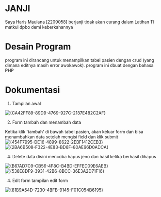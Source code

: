 # JANJI #
Saya Haris Maulana [2209058] berjanji tidak akan curang dalam Latihan 11 matkul dpbo demi keberkahannya

# Desain Program #
program ini dirancang untuk menampilkan tabel pasien dengan crud (yang dimana editnya masih error awokawok). program ini dbuat dengan bahasa PHP

# Dokumentasi #

1. Tampilan awal

![{CA42FF89-89D9-4769-927C-2187E482C2AF}](https://github.com/harismln22/LP11DPBO2024C1/assets/159020670/14302faa-9e08-4f35-8515-93f7d0f36391)

2. Form tambah dan menambah data

Ketika klik 'tambah' di bawah tabel pasien, akan keluar form dan bisa menambahkan data setelah mengisi field dan klik submit
![{454F7995-DE16-4899-8622-2EBF1412CEB3}](https://github.com/harismln22/LP11DPBO2024C1/assets/159020670/941e263a-aa22-44a3-8dcb-d0ead5564d75)
![{2BA6B508-F322-4E83-BD6F-80AE66D0ADCA}](https://github.com/harismln22/LP11DPBO2024C1/assets/159020670/c88d88ab-2807-40cf-8754-5615786c8fa9)

4. Delete data
disini mencoba hapus jeno dan hasil ketika berhasil dihapus

![{B67AD7C9-CB56-4F8C-B4BD-EFFED09E6AEB}](https://github.com/harismln22/LP11DPBO2024C1/assets/159020670/99d4b3c1-a4cc-4fd6-855e-483dc7231c95)
![{538E8DF9-3931-42B6-8BCC-36E3A2D71F16}](https://github.com/harismln22/LP11DPBO2024C1/assets/159020670/e536b33f-63c1-400e-b2f8-416aa8b91c4f)

4. Edit form
tampilan edit form

![{81B9A54D-7230-4BFB-9145-F01C054B6195}](https://github.com/harismln22/LP11DPBO2024C1/assets/159020670/1c66cc57-64b2-42a9-b142-e044aecd5eb5)


